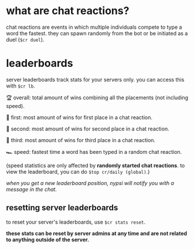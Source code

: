 # what are chat reactions?

chat reactions are events in which multiple individuals compete to type a word the fastest. they can spawn randomly from the bot or be initiated as a duel (`$cr duel`).

# leaderboards

server leaderboards track stats for your servers only. you can access this with `$cr lb`.

🏆 overall: total amount of wins combining all the placements (not including speed).

🥇 first: most amount of wins for first place in a chat reaction.

🥈 second: most amount of wins for second place in a chat reaction.

🥉 third: most amount of wins for third place in a chat reaction.

🏎️ speed: fastest time a word has been typed in a random chat reaction.

(speed statistics are only affected by **randomly started chat reactions**. to view the leaderboard, you can do `$top cr/daily (global)`.)

*when you get a new leaderboard position, nypsi will notify you with a message in the chat.*

## resetting server leaderboards

to reset your server's leaderboards, use `$cr stats reset`.

**these stats can be reset by server admins at any time and are not related to anything outside of the server.**
